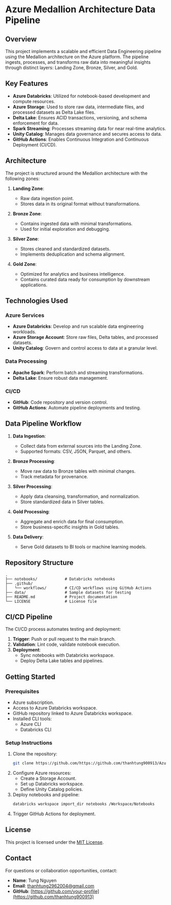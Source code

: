 # Azure Medallion Architecture Data Pipeline

## **Overview**
This project implements a scalable and efficient Data Engineering pipeline using the Medallion architecture on the Azure platform. The pipeline ingests, processes, and transforms raw data into meaningful insights through distinct layers: Landing Zone, Bronze, Silver, and Gold.

## **Key Features**
- **Azure Databricks**: Utilized for notebook-based development and compute resources.
- **Azure Storage**: Used to store raw data, intermediate files, and processed datasets as Delta Lake files.
- **Delta Lake**: Ensures ACID transactions, versioning, and schema enforcement for data.
- **Spark Streaming**: Processes streaming data for near real-time analytics.
- **Unity Catalog**: Manages data governance and secures access to data.
- **GitHub Actions**: Enables Continuous Integration and Continuous Deployment (CI/CD).

## **Architecture**
The project is structured around the Medallion architecture with the following zones:

1. **Landing Zone**:
   - Raw data ingestion point.
   - Stores data in its original format without transformations.

2. **Bronze Zone**:
   - Contains ingested data with minimal transformations.
   - Used for initial exploration and debugging.

3. **Silver Zone**:
   - Stores cleaned and standardized datasets.
   - Implements deduplication and schema alignment.

4. **Gold Zone**:
   - Optimized for analytics and business intelligence.
   - Contains curated data ready for consumption by downstream applications.

## **Technologies Used**

### **Azure Services**
- **Azure Databricks**: Develop and run scalable data engineering workloads.
- **Azure Storage Account**: Store raw files, Delta tables, and processed datasets.
- **Unity Catalog**: Govern and control access to data at a granular level.

### **Data Processing**
- **Apache Spark**: Perform batch and streaming transformations.
- **Delta Lake**: Ensure robust data management.

### **CI/CD**
- **GitHub**: Code repository and version control.
- **GitHub Actions**: Automate pipeline deployments and testing.

## **Data Pipeline Workflow**
1. **Data Ingestion**:
   - Collect data from external sources into the Landing Zone.
   - Supported formats: CSV, JSON, Parquet, and others.

2. **Bronze Processing**:
   - Move raw data to Bronze tables with minimal changes.
   - Track metadata for provenance.

3. **Silver Processing**:
   - Apply data cleansing, transformation, and normalization.
   - Store standardized data in Silver tables.

4. **Gold Processing**:
   - Aggregate and enrich data for final consumption.
   - Store business-specific insights in Gold tables.

5. **Data Delivery**:
   - Serve Gold datasets to BI tools or machine learning models.

## **Repository Structure**
```
.
├── notebooks/            # Databricks notebooks
├── .github/
│   └── workflows/        # CI/CD workflows using GitHub Actions
├── data/                 # Sample datasets for testing
├── README.md             # Project documentation
└── LICENSE               # License file

```

## **CI/CD Pipeline**
The CI/CD process automates testing and deployment:
1. **Trigger**: Push or pull request to the main branch.
2. **Validation**: Lint code, validate notebook execution.
3. **Deployment**:
   - Sync notebooks with Databricks workspace.
   - Deploy Delta Lake tables and pipelines.

## **Getting Started**
### **Prerequisites**
- Azure subscription.
- Access to Azure Databricks workspace.
- GitHub repository linked to Azure Databricks workspace.
- Installed CLI tools:
  - Azure CLI
  - Databricks CLI

### **Setup Instructions**
1. Clone the repository:
   ```bash
   git clone https://github.com/https://github.com/thanhtung900913/Azure_Databricks_ETL_Pipeline.git
   ```
2. Configure Azure resources:
   - Create a Storage Account.
   - Set up Databricks workspace.
   - Define Unity Catalog policies.
3. Deploy notebooks and pipeline:
   ```bash
   databricks workspace import_dir notebooks /Workspace/Notebooks
   ```
4. Trigger GitHub Actions for deployment.

## **License**
This project is licensed under the [MIT License](LICENSE).

## **Contact**
For questions or collaboration opportunities, contact:
- **Name**: Tung Nguyen
- **Email**: thanhtung2962004@gmail.com
- **GitHub**: [https://github.com/your-profile](https://github.com/thanhtung900913)

